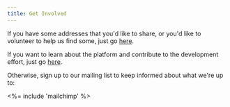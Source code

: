 ```yaml
---
title: Get Involved
---
```


If you have some addresses that you'd like to share, or you'd like to volunteer to help us find some, just go [here](/about/addingdata).

If you want to learn about the platform and contribute to the development effort, just go [here](/about/docs).

Otherwise, sign up to our mailing list to keep informed about what we're up to:

<%= include 'mailchimp' %>